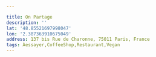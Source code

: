 ```yaml
---

title: On Partage
description: ''
lat: '48.85521697998047'
lon: '2.387363910675049'
address: 137 bis Rue de Charonne, 75011 Paris, France
tags: Àessayer,CoffeeShop,Restaurant,Vegan
---
```

